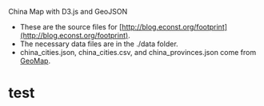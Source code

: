 China Map with D3.js and GeoJSON

* These are the source files for [http://blog.econst.org/footprint](http://blog.econst.org/footprint).
* The necessary data files are in the ./data folder.
* china\_cities.json, china\_cities.csv, and china_provinces.json come from [GeoMap](http://xbingoz.com/demo/geomap/index.php).
# test
